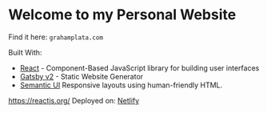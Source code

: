 # Welcome to my Personal Website

Find it here: `grahamplata.com`

Built With:

* [React](https://www.reactjs.org/) - Component-Based JavaScript library for building user interfaces
* [Gatsby v2](https://www.gatsbyjs.org/) - Static Website Generator
* [Semantic UI](https://react.semantic-ui.com) Responsive layouts using human-friendly HTML.

https://reactjs.org/
Deployed on: [Netlify](https://netlify.com)
